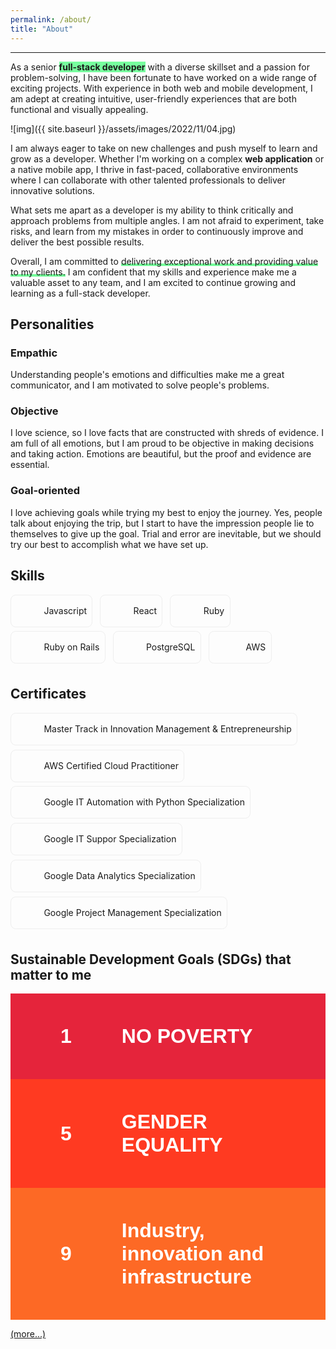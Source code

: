 ```yaml
---
permalink: /about/
title: "About"
---
```


<style>
.fr-class-skill-tag {
    display: inline-block;
    padding: 5.01px 8.35px;
    border-radius: 8.35px;
    border: 1.67px solid #eee;
    line-height: 40.08px;
    margin-bottom: 6.68px;
}
.fr-myicon {
    height: 33.4px;
    width: 33.4px;
}
.fr-myicon-img{
    background-repeat: no-repeat!important;
    background-size: contain!important;
    font-size: inherit;
    display: inline-block;
    margin: -0.1em 0.1em 0.1em;
    line-height: 1;
    vertical-align: middle;
}
.em{
    font-weight: bold;
    animation: color 5s infinite linear;
}
@keyframes color {
  0%   { background: #74ff9a; }
  30%  { background: #74f2ff7d; }
  50%  { background: #74ff9a; }
  80%  { background: #ffe9747d; }
  100% { background: #74ff9a; }
}
.un {
  background: 
    linear-gradient(to right, #74ff9a, #74ff9a),    linear-gradient(to right, rgb(255 168 0), #ee5f5b, rgb(200 0 184));
  background-size: 100% 0.3em, 0 0.3em;
  background-position: 100% 100%, 0 100%;
  background-repeat: no-repeat;
  transition: background-size 500ms;
}
.un:hover,
.un:focus {
  background-size: 0 0.3em, 100% 0.3em;
}
.divB {
    font-family: ProximaNova, sans-serif;
    color: white;
    font-size: 2rem;
    padding: 50px 80px;
    display: flex;
    align-items: center;
    font-weight: 700;
  }
.divB span:first-child {
      margin-right: 80px;
    }

  /* Styles for mobile devices (screen width <= 480px) */
  @media (max-width: 480px) {
    .divB {
      font-size: 1.5rem;
      padding: 20px;
    }
    .divB span:first-child {
      font-size: 1em;
      padding: 10px;
      margin-right: 20px;
    }
    .divB span:last-child {
      font-size: 0.8em;
      letter-spacing: .06rem;
      line-height: 1.1;
    }
  }
</style>

---

As a senior <span class="em">full-stack developer</span> with a diverse skillset and a passion for problem-solving, I have been fortunate to have worked on a wide range of exciting projects. With experience in both web and mobile development, I am adept at creating intuitive, user-friendly experiences that are both functional and visually appealing.

![img]({{ site.baseurl }}/assets/images/2022/11/04.jpg)

I am always eager to take on new challenges and push myself to learn and grow as a developer. Whether I'm working on a complex **web application** or a native mobile app, I thrive in fast-paced, collaborative environments where I can collaborate with other talented professionals to deliver innovative solutions.

What sets me apart as a developer is my ability to think critically and approach problems from multiple angles. I am not afraid to experiment, take risks, and learn from my mistakes in order to continuously improve and deliver the best possible results.

Overall, I am committed to <span class="un">delivering exceptional work and providing value to my clients.</span> I am confident that my skills and experience make me a valuable asset to any team, and I am excited to continue growing and learning as a full-stack developer.

## Personalities

### Empathic

Understanding people's emotions and difficulties make me a great communicator, and I am motivated to solve people's problems.

### Objective

I love science, so I love facts that are constructed with shreds of evidence. I am full of all emotions, but I am proud to be objective in making decisions and taking action. Emotions are beautiful, but the proof and evidence are essential.

### Goal-oriented

I love achieving goals while trying my best to enjoy the journey. Yes, people talk about enjoying the trip, but I start to have the impression people lie to themselves to give up the goal. Trial and error are inevitable, but we should try our best to accomplish what we have set up.

## Skills

<span class="fr-class-skill-tag"><span class="fr-myicon  fr-myicon-img" style="background: url(https://i0.wp.com/cdn-icons-png.flaticon.com/512/5968/5968292.png?w=100);"><span class="fr-icon-space-wrapper">&nbsp;</span></span>&nbsp; Javascript</span>&nbsp; &nbsp;<span class="fr-class-skill-tag"><span class="fr-myicon   fr-myicon-img" style="background: url(https://spa-assets.cakeresume.com/assets/editor/icons/color/devicon/react.svg);"><span class="fr-icon-space-wrapper">&nbsp;</span></span>&nbsp; React</span>&nbsp; &nbsp;<span class="fr-class-skill-tag"><span class="fr-myicon   fr-myicon-img" style="background: url(https://i0.wp.com/upload.wikimedia.org/wikipedia/commons/thumb/7/73/Ruby_logo.svg/1200px-Ruby_logo.svg.png?w=100);"><span class="fr-icon-space-wrapper">&nbsp;</span></span>&nbsp; Ruby</span>&nbsp; &nbsp;<span class="fr-class-skill-tag"><span class="fr-myicon   fr-myicon-img" style="background: url(https://spa-assets.cakeresume.com/assets/editor/icons/color/devicon/rails.svg);"><span class="fr-icon-space-wrapper">&nbsp;</span></span>&nbsp; Ruby on Rails</span>&nbsp; &nbsp;<span class="fr-class-skill-tag"><span class="fr-myicon   fr-myicon-img" style="background: url(https://upload.wikimedia.org/wikipedia/commons/thumb/2/29/Postgresql_elephant.svg/120px-Postgresql_elephant.svg.png);"><span class="fr-icon-space-wrapper">&nbsp;</span></span>&nbsp; PostgreSQL</span>&nbsp; &nbsp;<span class="fr-class-skill-tag"><span class="fr-myicon   fr-myicon-img" style="background: url(https://media-exp1.licdn.com/dms/image/C560BAQE_4UwvNNtNTQ/company-logo_100_100/0/1640205885683?e=1675900800&v=beta&t=CuRLgjPzp942I-7GeCVXBOsm9O3x4OsUHApEsGytgUU);background-position-x: center;width: 40px;"><span class="fr-icon-space-wrapper">&nbsp;</span></span>&nbsp; AWS</span>&nbsp; &nbsp;

## Certificates

<span class="fr-class-skill-tag"><span class="fr-myicon  fr-myicon-img" style="background: url(https://media-exp1.licdn.com/dms/image/C510BAQFHT6p77J76aA/company-logo_100_100/0/1519888899260?e=1675900800&v=beta&t=kbNYIdU5Dz1_eHQzsmFvXTgNOkr_dAVExT9RG4bmeos);"><span class="fr-icon-space-wrapper">&nbsp;</span></span>&nbsp; Master Track in Innovation Management & Entrepreneurship</span><span class="fr-class-skill-tag"><span class="fr-myicon   fr-myicon-img" style="background: url(https://media-exp1.licdn.com/dms/image/C560BAQE_4UwvNNtNTQ/company-logo_100_100/0/1640205885683?e=1675900800&v=beta&t=CuRLgjPzp942I-7GeCVXBOsm9O3x4OsUHApEsGytgUU);"><span class="fr-icon-space-wrapper">&nbsp;</span></span>&nbsp; AWS Certified Cloud Practitioner</span><span class="fr-class-skill-tag"><span class="fr-myicon   fr-myicon-img" style="background: url(https://i0.wp.com/assets.stickpng.com/images/5847f9cbcef1014c0b5e48c8.png?w=100);"><span class="fr-icon-space-wrapper">&nbsp;</span></span>&nbsp; Google IT Automation with Python Specialization</span><span class="fr-class-skill-tag"><span class="fr-myicon   fr-myicon-img" style="background: url(https://i0.wp.com/assets.stickpng.com/images/5847f9cbcef1014c0b5e48c8.png?w=100);"><span class="fr-icon-space-wrapper">&nbsp;</span></span>&nbsp; Google IT Suppor Specialization</span><span class="fr-class-skill-tag"><span class="fr-myicon   fr-myicon-img" style="background: url(https://i0.wp.com/assets.stickpng.com/images/5847f9cbcef1014c0b5e48c8.png?w=100);"><span class="fr-icon-space-wrapper">&nbsp;</span></span>&nbsp; Google Data Analytics Specialization</span><span class="fr-class-skill-tag"><span class="fr-myicon   fr-myicon-img" style="background: url(https://i0.wp.com/assets.stickpng.com/images/5847f9cbcef1014c0b5e48c8.png?w=100);"><span class="fr-icon-space-wrapper">&nbsp;</span></span>&nbsp; Google Project Management Specialization</span>

## Sustainable Development Goals (SDGs) that matter to me

<div class="divB" style="background: #e5243b;">
  <span>1</span>
  <span>NO POVERTY</span>
</div>
<div class="divB" style="background: #ff3a21;">
  <span>5</span>
  <span>GENDER EQUALITY</span>
</div>
<div class="divB" style="background: #fd6925">
  <span>9</span>
  <span>Industry, innovation and infrastructure</span>
</div>

[(more...)](https://www.undp.org/european-union/sustainable-development-goals?utm_source=EN&utm_medium=GSR&utm_content=US_UNDP_PaidSearch_Brand_English&utm_campaign=CENTRAL&c_src=CENTRAL&c_src2=GSR&gclid=Cj0KCQiA4OybBhCzARIsAIcfn9ktRcnHB6K-85q-8uCkehODtHIPVwiMI8FAoIeb68gg-rxPkXHlHBEaAkViEALw_wcB)

